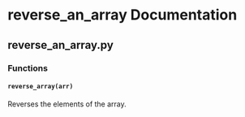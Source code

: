 # reverse_an_array Documentation

<!-- BEGIN_PY_DOCS -->
## reverse_an_array.py

### Functions

#### `reverse_array(arr)`

Reverses the elements of the array.


<!-- END_PY_DOCS -->